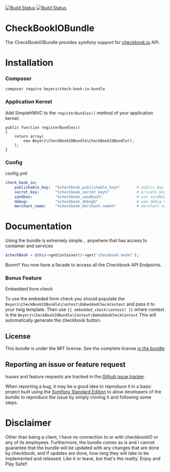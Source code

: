 [![Build Status](https://travis-ci.org/beyerz/CheckBookIOBundle.svg?branch=master)](https://travis-ci.org/beyerz/CheckBookIOBundle)
[![Build Status](https://travis-ci.org/beyerz/CheckBookIOBundle.svg?branch=1.0.1)](https://travis-ci.org/beyerz/CheckBookIOBundle)
# CheckBookIOBundle
The CheckBookIOBundle provides symfony support for [checkbook.io](https://www.checkbook.io/) API.

# Installation
### Composer

    composer require beyerz/check-book-io-bundle

### Application Kernel

Add SimpleHMVC to the `registerBundles()` method of your application kernel:

    public function registerBundles()
    {
        return array(
            new Beyerz\CheckBookIOBundle\CheckBookIOBundle(),
        );
    }

### Config
config.yml
```yaml
check_book_io:
    publishable_key:  "%checkbook_publishable_key%"       # public_key
    secret_key:       "%checkbook_secret_key%"            # private_key
    sandbox:          "%checkbook_sandbox%"               # use sandbox mode
    debug:            "%checkbook_debug%"                 # use debug mode
    merchant_name:    "%checkbook_merchant_name%"         # merchant name to use
```

# Documentation
Using the bundle is extremely simple...
anywhere that has access to container and services
```php
$checkBook = $this->getContainer()->get('checkbook.model');
```
Boom!! You now have a facade to access all the Checkbook API Endpoints.

### Bonus Feature
Embedded form check

To use the embeded form check you should populate the ```Beyerz\CheckBookIOBundle\Context\EmbeddedCheckContext``` and pass it to your twig template.
Then use ```{{ embedded_check(context) }}``` where context is the ```Beyerz\CheckBookIOBundle\Context\EmbeddedCheckContext```
This will automatically generate the checkbook button.

## License
This bundle is under the MIT license. See the complete license [in the bundle](LICENSE)
## Reporting an issue or feature request
Issues and feature requests are tracked in the [Github issue tracker](https://github.com/beyerz/CheckBookIOBundle/issues).

When reporting a bug, it may be a good idea to reproduce it in a basic project built using the [Symfony Standard Edition](https://github.com/symfony/symfony-standard) to allow developers of the bundle to reproduce the issue by simply cloning it and following some steps.

# Disclaimer
Other than being a client, I have no connection to or with checkbookIO or any of its employees.
Furthermore, the bundle comes as is and I cannot guarantee that the bundle will be updated with any changes that
 are done by checkbook, and if updates are done, how long they will take to be implemented and released.
 Like it or leave, but that's the reality.
 Enjoy and Play Safe!!